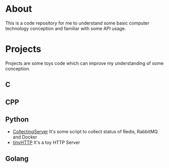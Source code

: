 # About
This is a code repository  for me to understand some basic computer technology conception and familiar with some API usage.


# Projects
Projects are some toys code which can improve my understanding of some conception. 

## C

## CPP

## Python
* [CollectingServer](Python/CollectingServer/) It's some script to collect status of Redis, RabbitMQ and Docker
* [tinyHTTP](Python/tinyHTTP) It's a toy HTTP Server

## Golang
    

